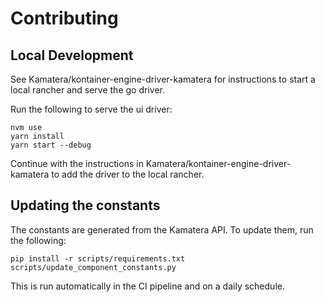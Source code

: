 # Contributing

## Local Development

See Kamatera/kontainer-engine-driver-kamatera for instructions to start a local rancher and serve the go driver.

Run the following to serve the ui driver:

```
nvm use
yarn install
yarn start --debug
```

Continue with the instructions in Kamatera/kontainer-engine-driver-kamatera to add the driver to the local rancher.

## Updating the constants

The constants are generated from the Kamatera API. To update them, run the following:

```
pip install -r scripts/requirements.txt
scripts/update_component_constants.py
```

This is run automatically in the CI pipeline and on a daily schedule.
